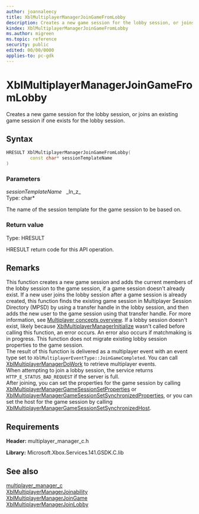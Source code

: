 ```yaml
---
author: joannaleecy
title: XblMultiplayerManagerJoinGameFromLobby
description: Creates a new game session for the lobby session, or joins an existing game session if one exists for the lobby session.
kindex: XblMultiplayerManagerJoinGameFromLobby
ms.author: migreen
ms.topic: reference
security: public
edited: 00/00/0000
applies-to: pc-gdk
---
```


# XblMultiplayerManagerJoinGameFromLobby  

Creates a new game session for the lobby session, or joins an existing game session if one exists for the lobby session.  

## Syntax  
  
```cpp
HRESULT XblMultiplayerManagerJoinGameFromLobby(  
         const char* sessionTemplateName  
)  
```  
  
### Parameters  
  
*sessionTemplateName* &nbsp;&nbsp;\_In\_z\_  
Type: char*  
  
The name of the session template for the game session to be based on.  
  
  
### Return value  
Type: HRESULT
  
HRESULT return code for this API operation.
  
## Remarks  
  
This function creates a new game session and adds the current members of the lobby session to the game session, if a game session doesn't already exist. If a new user joins the lobby session after a game session is already created, this function finds the existing game session in Multiplayer Session Directory (MPSD) by using a transfer handle in the lobby session, and then adds the new user to the game session using that transfer handle. For more information, see [Multiplayer concepts overview](../../../../../live/features/multiplayer/concepts/live-multiplayer-concepts.md). If a lobby session doesn't exist, likely because [XblMultiplayerManagerInitialize](xblmultiplayermanagerinitialize.md) wasn't called before calling this function, an error occurs. An error also occurs if matchmaking is in progress. This function does not migrate existing lobby session properties to the game session. <br />The result of this function is delivered as a multiplayer event with an event type set to `XblMultiplayerEventType::JoinGameCompleted`. You can call [XblMultiplayerManagerDoWork](xblmultiplayermanagerdowork.md) to retrieve multiplayer events.  <br />When attempting to join a lobby session, the service returns `HTTP_E_STATUS_BAD_REQUEST` if the server is full.  <br />After joining, you can set the properties for the game session by calling [XblMultiplayerManagerGameSessionSetProperties](xblmultiplayermanagergamesessionsetproperties.md) or [XblMultiplayerManagerGameSessionSetSynchronizedProperties](xblmultiplayermanagergamesessionsetsynchronizedproperties.md), or you can set the host for the game session by calling [XblMultiplayerManagerGameSessionSetSynchronizedHost](xblmultiplayermanagergamesessionsetsynchronizedhost.md).
  
## Requirements  
  
**Header:** multiplayer_manager_c.h
  
**Library:** Microsoft.Xbox.Services.141.GSDK.C.lib
  
## See also  
[multiplayer_manager_c](../multiplayer_manager_c_members.md)  
[XblMultiplayerManagerJoinability](xblmultiplayermanagerjoinability.md)  
[XblMultiplayerManagerJoinGame](xblmultiplayermanagerjoingame.md)  
[XblMultiplayerManagerJoinLobby](xblmultiplayermanagerjoinlobby.md)
  
  